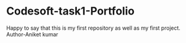 # Codesoft-task1-Portfolio
Happy to say that this is my first repository as well as my first project.
Author-Aniket kumar
